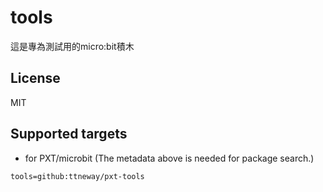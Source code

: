 # tools

這是專為測試用的micro:bit積木

## License

MIT

## Supported targets

* for PXT/microbit
(The metadata above is needed for package search.)

```package
tools=github:ttneway/pxt-tools
```
